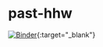 # past-hhw

[![Binder](https://mybinder.org/badge_logo.svg)](https://mybinder.org/v2/gh/weslyfe/past-hhw/dev){:target="_blank"}
